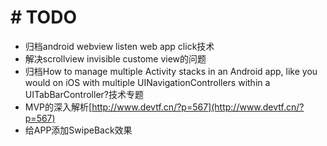 # # TODO #
- 归档android webview listen web app click技术
- 解决scrollview invisible custome view的问题
- 归档How to manage multiple Activity stacks in an Android app, like you would on iOS with multiple UINavigationControllers within a UITabBarController?技术专题
- MVP的深入解析[http://www.devtf.cn/?p=567](http://www.devtf.cn/?p=567)
- 给APP添加SwipeBack效果